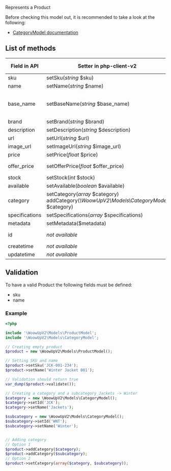 Represents a Product

Before checking this model out, it is recommended to take a look at the following:
+ [CategoryModel documentation](CategoryModel.md)

## List of methods

| Field in API | Setter in php-client-v2 | Getter in php-client-v2 | Comments |
| --- | --- | --- | --- |
| sku | setSku(*string* $sku) | getSku() | |
| name | setName(*string* $name) | getName() | |
| base_name | setBaseName(*string* $base_name) | getBaseName() | Additional name for campaigns purpose |
| brand | setBrand(*string* $brand) | getBrand() | |
| description | setDescription(*string* $description) | getDescription() | |
| url | setUrl(*string* $url) | getUrl() | |
| image_url | setImageUrl(*string* $image_url) | getImageUrl() | |
| price | setPrice(*float* $price) | getPrice() | |
| offer_price | setOfferPrice(*float* $offer_price) | getOfferPrice() | Special-offer price |
| stock | setStock(*int* $stock) | getStock() | |
| available | setAvailable(*boolean* $available) | getAvailable() | |
| category | setCategory(*array* $category)<br>addCategory(*\WoowUpV2\Models\CategoryModel* $category) | getCategory() | |
| specifications | setSpecifications(*array* $specifications) | getSpecifications() | |
| metadata | setMetadata($metadata) | getMetadata() | |
| id | *not available* | getId() | WoowUp's product-id |
| createtime | *not available* | getCreatetime() | |
| updatetime | *not available* | getUpdatetime() | |

## Validation

To have a valid Product the following fields must be defined:
+ sku
+ name

### Example
```php
<?php

include '\WoowUpV2\Models\ProductModel';
include '\WoowUpV2\Models\CategoryModel';

// Creating empty product
$product = new \WoowUpV2\Models\ProductModel();

// Setting SKU and name
$product->setSku('JCK-001-234');
$product->setName('Winter Jacket 001');

// Validation should return true
var_dump($product->validate());

// Creating a category and a subcategory Jackets -> Winter
$category = new \WoowUpV2\Models\CategoryModel();
$category->setId('JCK');
$category->setName('Jackets');

$subcategory = new \WoowUpV2\Models\CategoryModel();
$subcategory->setId('WNT');
$subcategory->setName('Winter');


// Adding category
// Option 1
$product->addCategory($category);
$product->addCategory($subcategory);
// Option 2
$product->setCategory(array($category, $subcategory));
```
